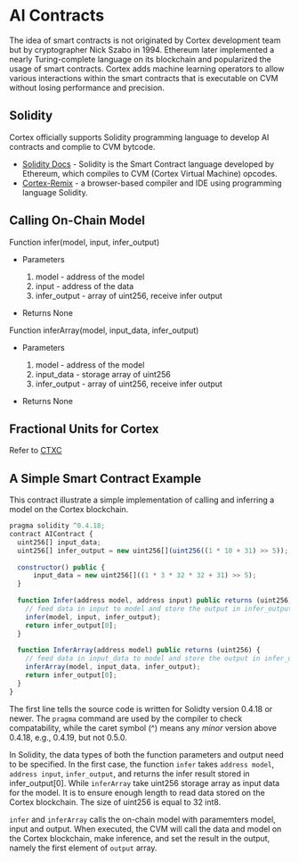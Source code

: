 # AI Contracts

The idea of smart contracts is not originated by Cortex development team but by cryptographer Nick Szabo in 1994. Ethereum later implemented a nearly Turing-complete language on its blockchain and popularized the usage of smart contracts. Cortex adds machine learning operators to allow various interactions within the smart contracts that is executable on CVM without losing performance and precision. 

## Solidity

Cortex officially supports Solidity programming language to develop AI contracts and complie to CVM bytcode. 

  - [Solidity Docs](https://solidity.readthedocs.org/en/latest/) - Solidity is the Smart Contract language developed by Ethereum, which compiles to CVM (Cortex Virtual Machine) opcodes.
  - [Cortex-Remix](https://cerebro.cortexlabs.ai/remix) -  a browser-based compiler and IDE using programming language Solidity.

## Calling On-Chain Model

Function infer(model, input, infer_output)

- Parameters

  1. model - address of the model
  2. input - address of the data
  3. infer_output - array of uint256, receive infer output

- Returns
  None

Function inferArray(model, input_data, infer_output)

- Parameters

  1. model - address of the model
  2. input_data - storage array of uint256
  3. infer_output - array of uint256, receive infer output

- Returns
  None


## Fractional Units for Cortex

Refer to [CTXC](ctxc.md)

## A Simple Smart Contract Example

This contract illustrate a simple implementation of calling and inferring a model on the Cortex blockchain. 

```js
pragma solidity ^0.4.18;
contract AIContract {
  uint256[] input_data;
  uint256[] infer_output = new uint256[](uint256((1 * 10 + 31) >> 5));
  
  constructor() public {
      input_data = new uint256[]((1 * 3 * 32 * 32 + 31) >> 5);
  }
  
  function Infer(address model, address input) public returns (uint256) {
    // feed data in input to model and store the output in infer_output
    infer(model, input, infer_output);
    return infer_output[0];
  }
  
  function InferArray(address model) public returns (uint256) {
    // feed data in input_data to model and store the output in infer_output
    inferArray(model, input_data, infer_output);
    return infer_output[0];
  }
}
```

The first line tells the source code is written for Solidty version 0.4.18 or newer. The `pragma` command are used by the compiler to check compatability, while the caret symbol (^) means any *minor* version above 0.4.18, e.g., 0.4.19, but not 0.5.0.

In Solidity, the data types of both the function parameters and output need to be specified. In the first case, the function `infer` takes `address model`, `address input`, `infer_output`, and returns the infer result stored in infer_output[0]. While `inferArray` take uint256 storage array as input data for the model. It is to ensure enough length to read data stored on the Cortex blockchain. The size of uint256 is equal to 32 int8. 

`infer` and `inferArray` calls the on-chain model with paramemters model, input and output. When executed, the CVM will call the data and model on the Cortex blockchain, make inference, and set the result in the output, namely the first element of `output` array.

